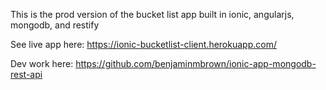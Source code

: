 This is the prod version of the bucket list app built in ionic, angularjs, mongodb, and restify

See live app here: https://ionic-bucketlist-client.herokuapp.com/


Dev work here: https://github.com/benjaminmbrown/ionic-app-mongodb-rest-api


